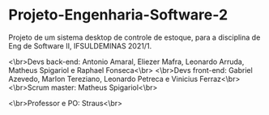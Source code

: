 # Projeto-Engenharia-Software-2

Projeto de um sistema desktop de controle de estoque, para a disciplina de Eng de Software II, IFSULDEMINAS 2021/1.

<\br>Devs back-end: Antonio Amaral, Eliezer Mafra, Leonardo Arruda, Matheus Spigariol e Raphael Fonseca<\br>
<\br>Devs front-end: Gabriel Azevedo, Marlon Tereziano, Leonardo Petreca e Vinicius Ferraz<\br>
<\br>Scrum master: Matheus Spigariol<\br>

<\br>Professor e PO: Straus<\br>
